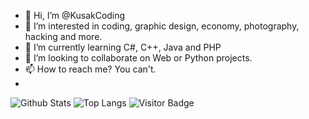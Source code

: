 - 👋 Hi, I’m @KusakCoding
- 👀 I’m interested in coding, graphic design, economy, photography, hacking and more.
- 🌱 I’m currently learning C#, C++, Java and PHP
- 💞️ I’m looking to collaborate on Web or Python projects.
- 📫 How to reach me? You can't.
- 
![Github Stats](https://github-readme-stats.vercel.app/api?username=KusakCoding&count_private=true&show_icons=true&include_all_commits=true)
![Top Langs](https://github-readme-stats.vercel.app/api/top-langs/?username=Kusakcoding&hide=TeX&layout=compact)
![Visitor Badge](https://visitor-badge.laobi.icu/badge?page_id=KusakCoding.KusakCoding)

